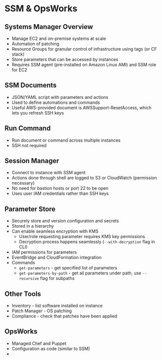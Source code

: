 # SSM & OpsWorks

## Systems Manager Overview

* Manage EC2 and on-premise systems at scale
* Automation of patching
* Resource Groups for granular control of infrastructure using tags (or CF stack)
* Store parameters that can be accessed by instances
* Requires SSM agent (pre-installed on Amazon Linux AMI) and SSM role for EC2

## SSM Documents
* JSON/YAML script with parameters and actions
* Used to define automations and commands
* Useful AWS-provided document is AWSSupport-ResetAccess, which lets you refresh SSH keys

## Run Command
* Run document or command across multiple instances
* SSH not required

## Session Manager
* Connect to instance with SSM agent
* Actions done through shell are logged to S3 or CloudWatch (permission necessary)
* No need for bastion hosts or port 22 to be open
* Uses user IAM credentials rather than SSH keys

## Parameter Store
* Securely store and version configuration and secrets
* Stored in a hierarchy
* Can enable seamless encryption with KMS
  * User/role requesting parameter requires KMS key permissions
  * Decryption process happens seamlessly (`--with-decryption` flag in CLI)
* IAM permissions for parameters
* EventBridge and CloudFormation integration
* Commands
  * `get-parameters` - get specified list of parameters
  * `get-parameters-by-path` - get all parameters under path, use `--recursive` flag for subpaths

## Other Tools
* Inventory - list software installed on instance
* Patch Manager - OS patching
* Compliance - check that patches have been applied

## OpsWorks
* Managed Chef and Puppet
* Configuration as code (similar to SSM)
* 
